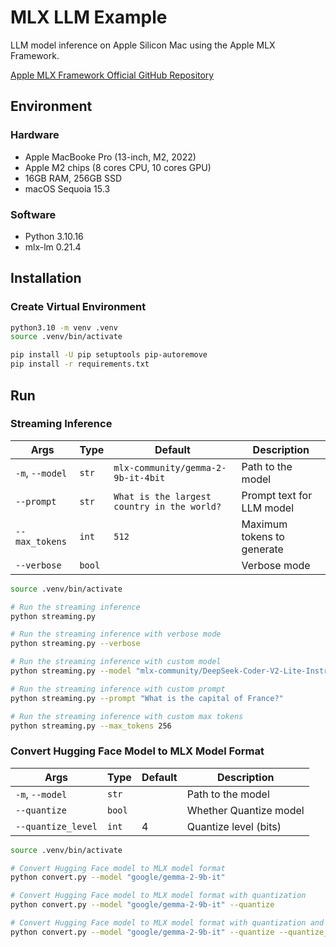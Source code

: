 # MLX LLM Example

LLM model inference on Apple Silicon Mac using the Apple MLX Framework.

[Apple MLX Framework Official GitHub Repository](https://github.com/ml-explore/mlx-examples)

## Environment

### Hardware

- Apple MacBooke Pro (13-inch, M2, 2022)
- Apple M2 chips (8 cores CPU, 10 cores GPU)
- 16GB RAM, 256GB SSD
- macOS Sequoia 15.3

### Software

- Python 3.10.16
- mlx-lm 0.21.4

## Installation

### Create Virtual Environment

```bash
python3.10 -m venv .venv
source .venv/bin/activate
```

```bash
pip install -U pip setuptools pip-autoremove
pip install -r requirements.txt
```

## Run

### Streaming Inference

| Args            | Type   | Default                                     | Description                |
| --------------- | ------ | ------------------------------------------- | -------------------------- |
| `-m`, `--model` | `str`  | `mlx-community/gemma-2-9b-it-4bit`          | Path to the model          |
| `--prompt`      | `str`  | `What is the largest country in the world?` | Prompt text for LLM model  |
| `--max_tokens`  | `int`  | `512`                                       | Maximum tokens to generate |
| `--verbose`     | `bool` |                                             | Verbose mode               |

```bash
source .venv/bin/activate

# Run the streaming inference
python streaming.py

# Run the streaming inference with verbose mode
python streaming.py --verbose

# Run the streaming inference with custom model
python streaming.py --model "mlx-community/DeepSeek-Coder-V2-Lite-Instruct-4bit-mlx"

# Run the streaming inference with custom prompt
python streaming.py --prompt "What is the capital of France?"

# Run the streaming inference with custom max tokens
python streaming.py --max_tokens 256
```

### Convert Hugging Face Model to MLX Model Format

| Args               | Type   | Default | Description            |
| ------------------ | ------ | ------- | ---------------------- |
| `-m`, `--model`    | `str`  |         | Path to the model      |
| `--quantize`       | `bool` |         | Whether Quantize model |
| `--quantize_level` | `int`  | 4       | Quantize level (bits)  |

```bash
source .venv/bin/activate

# Convert Hugging Face model to MLX model format
python convert.py --model "google/gemma-2-9b-it"

# Convert Hugging Face model to MLX model format with quantization
python convert.py --model "google/gemma-2-9b-it" --quantize

# Convert Hugging Face model to MLX model format with quantization and custom quantize level
python convert.py --model "google/gemma-2-9b-it" --quantize --quantize_level 8
```
